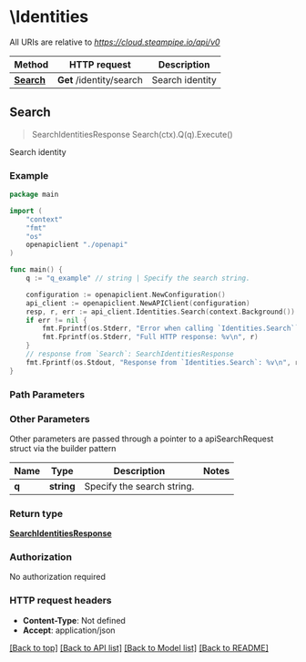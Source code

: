 # \Identities

All URIs are relative to *https://cloud.steampipe.io/api/v0*

Method | HTTP request | Description
------------- | ------------- | -------------
[**Search**](Identities.md#Search) | **Get** /identity/search | Search identity



## Search

> SearchIdentitiesResponse Search(ctx).Q(q).Execute()

Search identity



### Example

```go
package main

import (
    "context"
    "fmt"
    "os"
    openapiclient "./openapi"
)

func main() {
    q := "q_example" // string | Specify the search string.

    configuration := openapiclient.NewConfiguration()
    api_client := openapiclient.NewAPIClient(configuration)
    resp, r, err := api_client.Identities.Search(context.Background()).Q(q).Execute()
    if err != nil {
        fmt.Fprintf(os.Stderr, "Error when calling `Identities.Search``: %v\n", err)
        fmt.Fprintf(os.Stderr, "Full HTTP response: %v\n", r)
    }
    // response from `Search`: SearchIdentitiesResponse
    fmt.Fprintf(os.Stdout, "Response from `Identities.Search`: %v\n", resp)
}
```

### Path Parameters



### Other Parameters

Other parameters are passed through a pointer to a apiSearchRequest struct via the builder pattern


Name | Type | Description  | Notes
------------- | ------------- | ------------- | -------------
 **q** | **string** | Specify the search string. | 

### Return type

[**SearchIdentitiesResponse**](SearchIdentitiesResponse.md)

### Authorization

No authorization required

### HTTP request headers

- **Content-Type**: Not defined
- **Accept**: application/json

[[Back to top]](#) [[Back to API list]](../README.md#documentation-for-api-endpoints)
[[Back to Model list]](../README.md#documentation-for-models)
[[Back to README]](../README.md)

